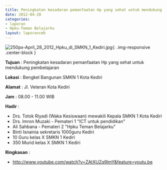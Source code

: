 ```yaml
---
title: Peningkatan kesadaran pemanfaatan Hp yang sehat untuk mendukung pembelajaran
date: 2012-04-28
categories:
- laporan
- Hpku-Teman Belajarku
layout: laporancmb
---
```

	
![250px-April_28_2012_Hpku_di_SMKN_1_Kediri.jpg](/uploads/250px-April_28_2012_Hpku_di_SMKN_1_Kediri.jpg){: .img-responsive .center-block }	
	
**Tujuan** :	Peningkatan kesadaran pemanfaatan Hp yang sehat untuk mendukung pembelajaran
	
**Lokasi** :	Bengkel Bangunan SMKN 1 Kota Kediri
	
**Alamat** : 	Jl. Veteran Kota Kediri
	
**Jam** :	08.00 - 11.00 WIB
	
**Hadir** :	
*	Drs. Totok Riyadi (Waka Kesiswaan) mewakili Kepala SMKN 1 Kota Kediri
*	Drs. Imron Muzaki - Pemateri 1 "ICT untuk pendidikan"
*	Ali Sahbana - Pemateri 2 "Hpku Teman Belajarku"
*	Binti Isnainia sekretaris 1000guru Kediri
*	10 Guru kelas X SMKN 1 Kediri
*	350 Murid kelas X SMKN 1 Kediri

**Ringkasan** :	
*	http://www.youtube.com/watch?v=ZAtXUZq9lmY&feature=youtu.be
